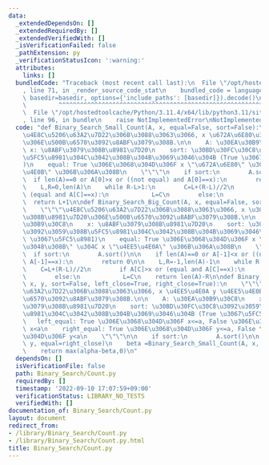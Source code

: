 ```yaml
---
data:
  _extendedDependsOn: []
  _extendedRequiredBy: []
  _extendedVerifiedWith: []
  _isVerificationFailed: false
  _pathExtension: py
  _verificationStatusIcon: ':warning:'
  attributes:
    links: []
  bundledCode: "Traceback (most recent call last):\n  File \"/opt/hostedtoolcache/Python/3.11.4/x64/lib/python3.11/site-packages/onlinejudge_verify/documentation/build.py\"\
    , line 71, in _render_source_code_stat\n    bundled_code = language.bundle(stat.path,\
    \ basedir=basedir, options={'include_paths': [basedir]}).decode()\n          \
    \         ^^^^^^^^^^^^^^^^^^^^^^^^^^^^^^^^^^^^^^^^^^^^^^^^^^^^^^^^^^^^^^^^^^^^^^^^^^^^^^^^^\n\
    \  File \"/opt/hostedtoolcache/Python/3.11.4/x64/lib/python3.11/site-packages/onlinejudge_verify/languages/python.py\"\
    , line 96, in bundle\n    raise NotImplementedError\nNotImplementedError\n"
  code: "def Binary_Search_Small_Count(A, x, equal=False, sort=False):\n    \"\"\"\
    \u4E8C\u5206\u63A2\u7D22\u306B\u3088\u3063\u3066, x \u672A\u6E80\u306E\u8981\u7D20\
    \u306E\u500B\u6570\u3092\u8ABF\u3079\u308B.\n\n    A: \u30EA\u30B9\u30C8\n   \
    \ x: \u8ABF\u3079\u308B\u8981\u7D20\n    sort: \u30BD\u30FC\u30C8\u3092\u3059\u308B\
    \u5FC5\u8981\u304C\u3042\u308B\u304B\u3069\u3046\u304B (True \u3067\u5FC5\u8981\
    )\n    equal: True \u306E\u3068\u304D\u306F x \"\u672A\u6E80\" \u304C x \"\u4EE5\
    \u4E0B\" \u306B\u306A\u308B\n    \"\"\"\n    if sort:\n        A.sort()\n\n  \
    \  if len(A)==0 or A[0]>x or ((not equal) and A[0]==x):\n        return 0\n\n\
    \    L,R=0,len(A)\n    while R-L>1:\n        C=L+(R-L)//2\n        if A[C]<x or\
    \ (equal and A[C]==x):\n            L=C\n        else:\n            R=C\n\n  \
    \  return L+1\n\ndef Binary_Search_Big_Count(A, x, equal=False, sort=False):\n\
    \    \"\"\"\u4E8C\u5206\u63A2\u7D22\u306B\u3088\u3063\u3066, x \u3092\u8D85\u3048\
    \u308B\u8981\u7D20\u306E\u500B\u6570\u3092\u8ABF\u3079\u308B.\n\n    A: \u30EA\
    \u30B9\u30C8\n    x: \u8ABF\u3079\u308B\u8981\u7D20\n    sort: \u30BD\u30FC\u30C8\
    \u3092\u3059\u308B\u5FC5\u8981\u304C\u3042\u308B\u304B\u3069\u3046\u304B (True\
    \ \u3067\u5FC5\u8981)\n    equal: True \u306E\u3068\u304D\u306F x \"\u3092\u8D85\
    \u3048\u308B\" \u304C x \"\u4EE5\u4E0A\" \u306B\u306A\u308B\n    \"\"\"\n\n  \
    \  if sort:\n        A.sort()\n\n    if len(A)==0 or A[-1]<x or ((not equal) and\
    \ A[-1]==x):\n        return 0\n\n    L,R=-1,len(A)-1\n    while R-L>1:\n    \
    \    C=L+(R-L)//2\n        if A[C]>x or (equal and A[C]==x):\n            R=C\n\
    \        else:\n            L=C\n    return len(A)-R\n\ndef Binary_Search_Range_Count(A,\
    \ x, y, sort=False, left_close=True, right_close=True):\n    \"\"\"\u4E8C\u5206\
    \u63A2\u7D22\u306B\u3088\u3063\u3066, x \u4EE5\u4E0A y \u4EE5\u4E0B \u306E\u500B\
    \u6570\u3092\u8ABF\u3079\u308B.\n\n    A: \u30EA\u30B9\u30C8\n    x, y: \u8ABF\
    \u3079\u308B\u8981\u7D20\n    sort: \u30BD\u30FC\u30C8\u3092\u3059\u308B\u5FC5\
    \u8981\u304C\u3042\u308B\u304B\u3069\u3046\u304B (True \u3067\u5FC5\u8981)\n \
    \   left_equal: True \u306E\u3068\u304D\u306F x<=a, False \u306E\u3068\u304D\u306F\
    \ x<a\n    right_equal: True \u306E\u3068\u304D\u306F y<=a, False \u306E\u3068\
    \u304D\u306F y<a\n    \"\"\"\n\n    if sort:\n        A.sort()\n\n    alpha=Binary_Search_Small_Count(A,\
    \ y, equal=right_close)\n    beta =Binary_Search_Small_Count(A, x, equal=not left_close)\n\
    \    return max(alpha-beta,0)\n"
  dependsOn: []
  isVerificationFile: false
  path: Binary_Search/Count.py
  requiredBy: []
  timestamp: '2022-09-10 17:07:59+09:00'
  verificationStatus: LIBRARY_NO_TESTS
  verifiedWith: []
documentation_of: Binary_Search/Count.py
layout: document
redirect_from:
- /library/Binary_Search/Count.py
- /library/Binary_Search/Count.py.html
title: Binary_Search/Count.py
---
```

